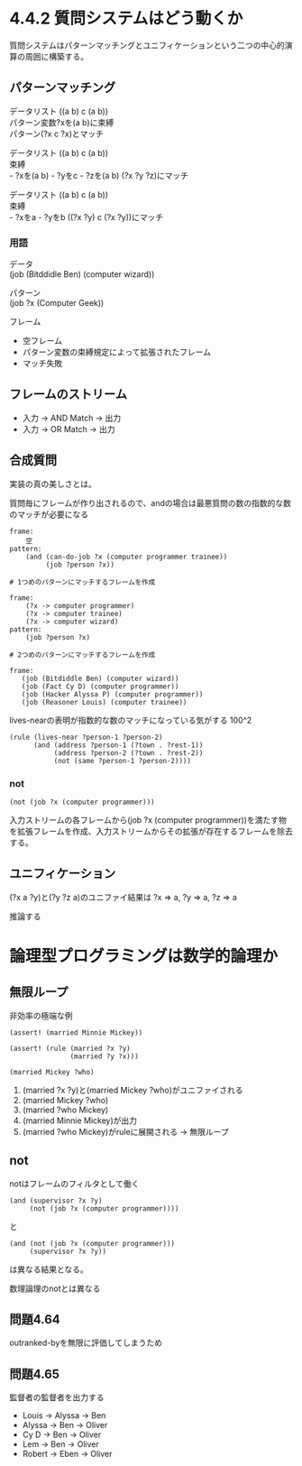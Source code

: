 # 4.4.2 質問システムはどう動くか

質問システムはパターンマッチングとユニフィケーションという二つの中心的演算の周囲に構築する。


## パターンマッチング

データリスト ((a b) c (a b))  
パターン変数?xを(a b)に束縛  
パターン(?x c ?x)とマッチ  


データリスト ((a b) c (a b))  
束縛  
    - ?xを(a b)
    - ?yをc
    - ?zを(a b)
(?x ?y ?z)にマッチ  



データリスト ((a b) c (a b))  
束縛  
    - ?xをa
    - ?yをb
((?x ?y) c (?x ?y))にマッチ  


### 用語

データ  
(job (Bitddidle Ben) (computer wizard))

パターン  
(job ?x (Computer Geek))

フレーム

- 空フレーム
- パターン変数の束縛規定によって拡張されたフレーム
- マッチ失敗


## フレームのストリーム

- 入力 → AND Match → 出力
- 入力 → OR Match → 出力


## 合成質問

実装の真の美しさとは。

質問毎にフレームが作り出されるので、andの場合は最悪質問の数の指数的な数のマッチが必要になる

```
frame:
    空
pattern:
    (and (can-do-job ?x (computer programmer trainee))
         (job ?person ?x))

# 1つめのパターンにマッチするフレームを作成

frame:
    (?x -> computer programmer)
    (?x -> computer trainee)
    (?x -> computer wizard)
pattern:
    (job ?person ?x)

# 2つめのパターンにマッチするフレームを作成

frame:
   (job (Bitdiddle Ben) (computer wizard))
   (job (Fact Cy D) (computer programmer))
   (job (Hacker Alyssa P) (computer programmer))
   (job (Reasoner Louis) (computer trainee))
```

lives-nearの表明が指数的な数のマッチになっている気がする 100^2

```
(rule (lives-near ?person-1 ?person-2)
      (and (address ?person-1 (?town . ?rest-1))
           (address ?person-2 (?town . ?rest-2))
           (not (same ?person-1 ?person-2))))
```

### not

```
(not (job ?x (computer programmer)))
```

入力ストリームの各フレームから(job ?x (computer programmer))を満たす物を拡張フレームを作成、入力ストリームからその拡張が存在するフレームを除去する。


## ユニフィケーション


(?x a ?y)と(?y ?z a)のユニファイ結果は ?x => a, ?y => a, ?z => a


推論する


# 論理型プログラミングは数学的論理か

## 無限ループ

非効率の極端な例

```
(assert! (married Minnie Mickey))

(assert! (rule (married ?x ?y)
               (married ?y ?x)))

(married Mickey ?who)
```

1. (married ?x ?y)と(married Mickey ?who)がユニファイされる
2. (married Mickey ?who)
3. (married ?who Mickey)
4. (married Minnie Mickey)が出力
5. (married ?who Mickey)がruleに展開される → 無限ループ

## not

notはフレームのフィルタとして働く

```
(and (supervisor ?x ?y)
     (not (job ?x (computer programmer))))
```
と
```
(and (not (job ?x (computer programmer)))
     (supervisor ?x ?y))
```
は異なる結果となる。

数理論理のnotとは異なる


## 問題4.64

outranked-byを無限に評価してしまうため


## 問題4.65

監督者の監督者を出力する

- Louis -> Alyssa -> Ben
- Alyssa -> Ben -> Oliver
- Cy D -> Ben -> Oliver
- Lem -> Ben -> Oliver
- Robert -> Eben -> Oliver



